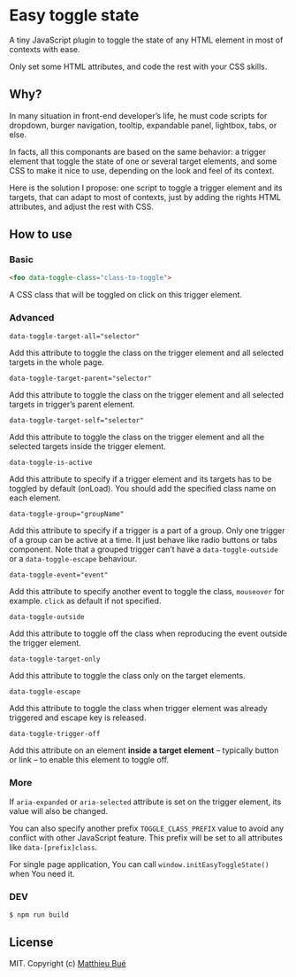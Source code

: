 # Easy toggle state

A tiny JavaScript plugin to toggle the state of any HTML element in most of contexts with ease.

Only set some HTML attributes, and code the rest with your CSS skills.

## Why?

In many situation in front-end developer’s life, he must code scripts for dropdown, burger navigation, tooltip, expandable panel, lightbox, tabs, or else.

In facts, all this componants are based on the same behavior: a trigger element that toggle the state of one or several target elements, and some CSS to make it nice to use, depending on the look and feel of its context.

Here is the solution I propose: one script to toggle a trigger element and its targets, that can adapt to most of contexts, just by adding the rights HTML attributes, and adjust the rest with CSS.

## How to use

### Basic

```html
<foo data-toggle-class="class-to-toggle">
```
A CSS class that will be toggled on click on this trigger element.

###	Advanced

```
data-toggle-target-all="selector"
```
Add this attribute to toggle the class on the trigger element and all selected targets in the whole page.

```
data-toggle-target-parent="selector"
```
Add this attribute to toggle the class on the trigger element and all selected targets in trigger’s parent element.

```
data-toggle-target-self="selector"
```
Add this attribute to toggle the class on the trigger element and all the selected targets inside the trigger element.

```
data-toggle-is-active
```
Add this attribute to specify if a trigger element and its targets has to be toggled by default (onLoad). You should add the specified class name on each element.

```
data-toggle-group="groupName"
```
Add this attribute to specify if a trigger is a part of a group. Only one trigger of a group can be active at a time. It just behave like radio buttons or tabs component.
Note that a grouped trigger can’t have a ``data-toggle-outside`` or a ``data-toggle-escape`` behaviour.

```
data-toggle-event="event"
```
Add this attribute to specify another event to toggle the class, ``mouseover`` for example. ``click`` as default if not specified.

```
data-toggle-outside
```
Add this attribute to toggle off the class when reproducing the event outside the trigger element.

```
data-toggle-target-only
```
Add this attribute to toggle the class only on the target elements.

```
data-toggle-escape
```
Add this attribute to toggle the class when trigger element was already triggered and escape key is released.

```
data-toggle-trigger-off
```
Add this attribute on an element __inside a target element__ – typically button or link – to enable this element to toggle off.

### More

If ``aria-expanded`` or ``aria-selected`` attribute is set on the trigger element, its value will also be changed.

You can also specify another prefix ``TOGGLE_CLASS_PREFIX`` value to avoid any conflict with other JavaScript feature. This prefix will be set to all attributes like ``data-[prefix]class``.

For single page application, You can call ``window.initEasyToggleState()`` when You need it.

### DEV

`$ npm run build`

## License

MIT. Copyright (c) [Matthieu Bué](https://twikito.com)

